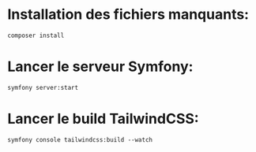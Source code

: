 # Installation des fichiers manquants:

`composer install`


# Lancer le serveur Symfony:

`symfony server:start`


# Lancer le build TailwindCSS:

`symfony console tailwindcss:build --watch`